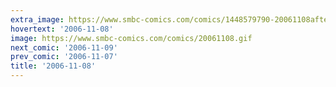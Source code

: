 ```yaml
---
extra_image: https://www.smbc-comics.com/comics/1448579790-20061108after.png
hovertext: '2006-11-08'
image: https://www.smbc-comics.com/comics/20061108.gif
next_comic: '2006-11-09'
prev_comic: '2006-11-07'
title: '2006-11-08'
---
```


